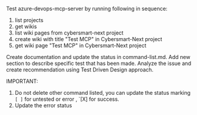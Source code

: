 Test azure-devops-mcp-server by running following in sequence:
1. list projects
2. get wikis
3. list wiki pages from cybersmart-next project
4. create wiki with title "Test MCP" in Cybersmart-Next project
5. get wiki page "Test MCP" in Cybersmart-Next project

Create documentation and update the status in command-list.md. Add new section to describe specific test that has been made.
Analyze the issue and create recommendation using Test Driven Design approach.

IMPORTANT:
1. Do not delete other command listed, you can update the status marking `[ ]` for untested or error , `[X] for success.
2. Update the error status